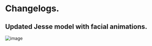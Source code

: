# Changelogs.

## Updated Jesse model with facial animations.

![image](https://github.com/user-attachments/assets/ab09f48d-7475-48b6-84f3-17f224f814e3)

